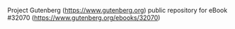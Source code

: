 Project Gutenberg (https://www.gutenberg.org) public repository for eBook #32070 (https://www.gutenberg.org/ebooks/32070)
